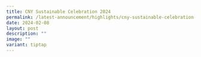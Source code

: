 ```yaml
---
title: CNY Sustainable Celebration 2024
permalink: /latest-announcement/highlights/cny-sustainable-celebration-2024/
date: 2024-02-08
layout: post
description: ""
image: ""
variant: tiptap
---
```

